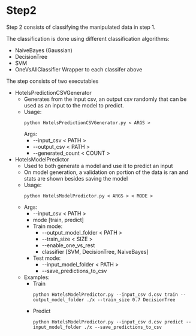 Step2
=====

Step 2 consists of classifying the manipulated data in step 1.

The classification is done using different classification algorithms:
- NaiveBayes (Gaussian)
- DecisionTree
- SVM
- OneVsAllClassifier Wrapper to each classifer above

The step consists of two executables
- HotelsPredictionCSVGenerator
    - Generates from the input csv,
      an output csv randomly that can be used as an input
      to the model to predict.
    - Usage:
      ```
      python HotelsPredictionCSVGenerator.py < ARGS >
      ```
      Args:
        - --input_csv < PATH >
        - --output_csv < PATH >
        - --generated_count < COUNT >
- HotelsModelPredictor
    - Used to both generate a model and use it to predict an input
    - On model generation, a validation on portion of the data is ran
      and stats are shown besides saving the model
    - Usage:
      ```
      python HotelsModelPredictor.py < ARGS > < MODE >
      ```
    - Args:
        - --input_csv < PATH >
        - mode [train, predict]
        - Train mode:
            - --output_model_folder < PATH >
            - --train_size < SIZE >
            - --enable_one_vs_rest
            - classifier [SVM, DecisionTree, NaiveBayes]
        - Test mode:
            - --input_model_folder < PATH >
            - --save_predictions_to_csv
    - Examples:
        - Train
          ```
          python HotelsModelPredictor.py --input_csv d.csv train --output_model_folder ./x --train_size 0.7 DecisionTree
          ```
        - Predict
          ```
          python HotelsModelPredictor.py --input_csv d.csv predict --input_model_folder ./x --save_predictions_to_csv
          ```
